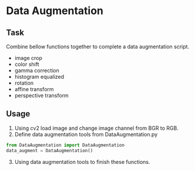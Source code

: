 # Data Augmentation
## Task
Combine bellow functions together to complete a data augmentation script.
- image crop
- color shift
- gamma correction
- histogram equalized
- rotation
- affine transform
- perspective transform 

## Usage
1. Using cv2 load image and change image channel from BGR to RGB.
2. Define data augmentation tools from DataAugmentation.py
```python
from DataAugmentation import DataAugmentation
data_augment = DataAugmentation()
```
3. Using data augmentation tools to finish these functions.